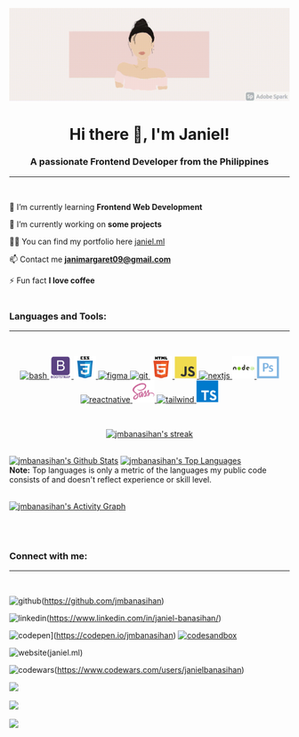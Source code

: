 ![A passionate Frontend Developer from the Philippines](header.gif)
<h1 align="center">Hi there 👋, I'm Janiel!</h1>
<h3 align="center">A passionate Frontend Developer from the Philippines</h3><hr><br>

 🌱 I’m currently learning **Frontend Web Development**

 🔭 I’m currently working on **some projects**

 👨‍💻 You can find my portfolio here [janiel.ml](janiel.ml)

 📫 Contact me **janimargaret09@gmail.com**

 ⚡ Fun fact **I love coffee**
<br><br>

<h3 align="left">Languages and Tools:</h3><hr><br>
<p align="center"> <a href="https://www.gnu.org/software/bash/" target="_blank"> <img src="https://www.vectorlogo.zone/logos/gnu_bash/gnu_bash-icon.svg" alt="bash" width="40" height="40"/> </a> <a href="https://getbootstrap.com" target="_blank"> <img src="https://raw.githubusercontent.com/devicons/devicon/master/icons/bootstrap/bootstrap-plain-wordmark.svg" alt="bootstrap" width="40" height="40"/> </a> <a href="https://www.w3schools.com/css/" target="_blank"> <img src="https://raw.githubusercontent.com/devicons/devicon/master/icons/css3/css3-original-wordmark.svg" alt="css3" width="40" height="40"/> </a> <a href="https://www.figma.com/" target="_blank"> <img src="https://www.vectorlogo.zone/logos/figma/figma-icon.svg" alt="figma" width="40" height="40"/> </a> <a href="https://git-scm.com/" target="_blank"> <img src="https://www.vectorlogo.zone/logos/git-scm/git-scm-icon.svg" alt="git" width="40" height="40"/> </a> <a href="https://www.w3.org/html/" target="_blank"> <img src="https://raw.githubusercontent.com/devicons/devicon/master/icons/html5/html5-original-wordmark.svg" alt="html5" width="40" height="40"/> </a> <a href="https://developer.mozilla.org/en-US/docs/Web/JavaScript" target="_blank"> <img src="https://raw.githubusercontent.com/devicons/devicon/master/icons/javascript/javascript-original.svg" alt="javascript" width="40" height="40"/> </a> <a href="https://nextjs.org/" target="_blank"> <img src="https://cdn.worldvectorlogo.com/logos/nextjs-3.svg" alt="nextjs" width="40" height="40"/> </a> <a href="https://nodejs.org" target="_blank"> <img src="https://raw.githubusercontent.com/devicons/devicon/master/icons/nodejs/nodejs-original-wordmark.svg" alt="nodejs" width="40" height="40"/> </a> <a href="https://www.photoshop.com/en" target="_blank"> <img src="https://raw.githubusercontent.com/devicons/devicon/master/icons/photoshop/photoshop-line.svg" alt="photoshop" width="40" height="40"/> </a> <a href="https://reactnative.dev/" target="_blank"> <img src="https://reactnative.dev/img/header_logo.svg" alt="reactnative" width="40" height="40"/> </a> <a href="https://sass-lang.com" target="_blank"> <img src="https://raw.githubusercontent.com/devicons/devicon/master/icons/sass/sass-original.svg" alt="sass" width="40" height="40"/> </a> <a href="https://tailwindcss.com/" target="_blank"> <img src="https://www.vectorlogo.zone/logos/tailwindcss/tailwindcss-icon.svg" alt="tailwind" width="40" height="40"/> </a> <a href="https://www.typescriptlang.org/" target="_blank"> <img src="https://raw.githubusercontent.com/devicons/devicon/master/icons/typescript/typescript-original.svg" alt="typescript" width="40" height="40"/> </a> </p>
<br>


<p align="center">
   <a href="https://github.com/jmbanasihan/github-readme-streak-stats">
        <img title="🔥 Get streak stats for your profile at git.io/streak-stats" alt="jmbanasihan's streak" src="https://github-readme-streak-stats.herokuapp.com/?user=jmbanasihan&theme=black-ice&hide_border=true&stroke=0000&background=060A0CD0"/>
    </a>
</p>

<br/>
    <a href="https://github.com/jmbanasihan/github-readme-stats"><img alt="jmbanasihan's Github Stats" src="https://github-readme-stats.vercel.app/api?username=jmbanasihan&show_icons=true&count_private=true&theme=react&hide_border=true&bg_color=0D1117" /></a>
  <a href="https://github.com/jmbanasihan/github-readme-stats"><img alt="jmbanasihan's Top Languages" src="https://github-readme-stats.vercel.app/api/top-langs/?username=jmbanasihan&langs_count=8&count_private=true&layout=compact&theme=react&hide_border=true&bg_color=0D1117" /></a>
  <br/>
  <b>Note:</b> Top languages is only a metric of the languages my public code consists of and doesn't reflect experience or skill level.


<br/>
<br/>

<a href="https://github.com/jmbanasihan/github-readme-activity-graph"><img alt="jmbanasihan's Activity Graph" src="https://activity-graph.herokuapp.com/graph?username=jmbanasihan&bg_color=0D1117&color=5BCDEC&line=5BCDEC&point=FFFFFF&hide_border=true" /></a>

<br/>
<br/>

<h3 align="left">Connect with me:</h3><hr><br>

<img src='https://cdn.jsdelivr.net/npm/simple-icons@3.0.1/icons/github.svg' alt='github' height='40'>(https://github.com/jmbanasihan)  

<img src='https://cdn.jsdelivr.net/npm/simple-icons@3.0.1/icons/linkedin.svg' alt='linkedin' height='40'>(https://www.linkedin.com/in/janiel-banasihan/)  

<img src='https://cdn.jsdelivr.net/npm/simple-icons@3.0.1/icons/codepen.svg' alt='codepen' height='40'>](https://codepen.io/jmbanasihan)  [<img src='https://cdn.jsdelivr.net/npm/simple-icons@3.0.1/icons/codesandbox.svg' alt='codesandbox' height='40'>](https://codesandbox.io/u/jmbanasihan)  

<img src='https://cdn.jsdelivr.net/npm/simple-icons@3.0.1/icons/icloud.svg' alt='website' height='40'>(janiel.ml)  

<img src='https://cdn.jsdelivr.net/npm/simple-icons@3.0.1/icons/codewars.svg' alt='codewars' height='40'>(https://www.codewars.com/users/janielbanasihan)  


<p align="left">

<a align="center" href = "https://www.linkedin.com/in/janiel-banasihan/"><img src="https://image.flaticon.com/icons/png/512/174/174857.png"/></a>

<a align="center" href = "https://www.codewars.com/users/janielbanasihan"><img src="https://img.icons8.com/fluent/48/000000/github.png"/></a>


<a align="center" href = "mailto:janimargaret09@gmail.com"><img src="https://image.flaticon.com/icons/png/512/732/732200.png"/></a>



</p>